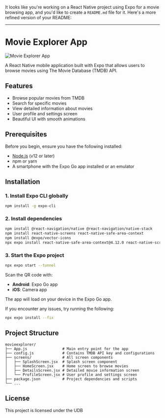 It looks like you're working on a React Native project using Expo for a movie browsing app, and you'd like to create a `README.md` file for it. Here's a more refined version of your README:

---

# Movie Explorer App

![Movie Explorer App](https://www.themoviedb.org/assets/2/v4/logos/v2/blue_square_2-d537fb228cf3ded904ef09b136fe3fec72548ebc1fea3fbbd1ad9e36364db38b.svg)

A React Native mobile application built with Expo that allows users to browse movies using The Movie Database (TMDB) API.

## Features

- Browse popular movies from TMDB
- Search for specific movies
- View detailed information about movies
- User profile and settings screen
- Beautiful UI with smooth animations

## Prerequisites

Before you begin, ensure you have the following installed:

- [Node.js](https://nodejs.org/) (v12 or later)
- npm or yarn
- A smartphone with the Expo Go app installed or an emulator

## Installation

### 1. Install Expo CLI globally

```bash
npm install -g expo-cli
```

### 2. Install dependencies

```bash
npm install @react-navigation/native @react-navigation/native-stack
npm install react-native-screens react-native-safe-area-context
npm install @expo/vector-icons
npx expo install react-native-safe-area-context@4.12.0 react-native-screens@~4.4.0
```

### 3. Start the Expo project

```bash
npx expo start --tunnel
```

Scan the QR code with:

- **Android**: Expo Go app
- **iOS**: Camera app

The app will load on your device in the Expo Go app.

If you encounter any issues, try running the following:

```bash
npx expo install --fix
```

## Project Structure

```
movieexplorer/
├── App.js                # Main entry point for the app
├── config.js             # Contains TMDB API key and configurations
├── screens/              # All screen components
│   ├── SplashScreen.jsx  # Splash screen component
│   ├── HomeScreen.jsx    # Home screen to browse movies
│   ├── DetailsScreen.jsx # Detailed movie information screen
│   └── ProfileScreen.jsx # User profile and settings screen
├── package.json          # Project dependencies and scripts
└── ...
```

## License

This project is licensed under the UDB

